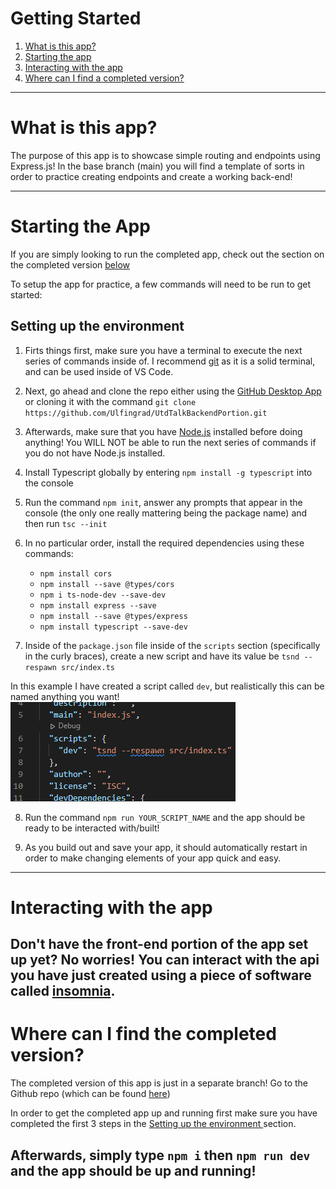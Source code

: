 # Getting Started
  1. [What is this app?](#What-is-this-app?)
  1. [Starting the app](#Starting-the-app)
  1. [Interacting with the app](#Interacting-with-the-app)
  1. [Where can I find a completed version?](#Where-can-I-find-the-completed-version?)

---

# What is this app?
The purpose of this app is to showcase simple routing and endpoints using Express.js! In the base branch (main) you will find a template of sorts in order to practice creating endpoints and create a working back-end!

---

# Starting the App
If you are simply looking to run the completed app, check out the section on the completed version [below](#Where-can-I-find-the-completed-version?)

To setup the app for practice, a few commands will need to be run to get started:

## Setting up the environment
1. Firts things first, make sure you have a terminal to execute the next series of commands inside of. I recommend [git](https://git-scm.com/downloads) as it is a solid terminal, and can be used inside of VS Code.

2. Next, go ahead and clone the repo either using the [GitHub Desktop App](https://desktop.github.com/) or cloning it with the command `git clone https://github.com/Ulfingrad/UtdTalkBackendPortion.git`

3. Afterwards, make sure that you have [Node.js](https://nodejs.org/en/download/) installed before doing anything! You WILL NOT be able to run the next series of commands if you do not have Node.js installed.

4. Install Typescript globally by entering `npm install -g typescript` into the console

5. Run the command `npm init`, answer any prompts that appear in the console (the only one really mattering being the package name) and then run `tsc --init`

6. In no particular order, install the required dependencies using these commands:
    * `npm install cors`
    * `npm install --save @types/cors`
    * `npm i ts-node-dev --save-dev`
    * `npm install express --save`
    * `npm install --save @types/express`
    * `npm install typescript --save-dev`

7. Inside of the `package.json` file inside of the `scripts` section (specifically in the curly braces), create a new script and have its value be `tsnd --respawn src/index.ts`

In this example I have created a script called `dev`, but realistically this can be named anything you want!
![](./assets/scriptExample.png)

8. Run the command `npm run YOUR_SCRIPT_NAME` and the app should be ready to be interacted with/built!

9. As you build out and save your app, it should automatically restart in order to make changing elements of your app quick and easy.
---

# Interacting with the app
Don't have the front-end portion of the app set up yet? No worries! You can interact with the api you have just created using a piece of software called [insomnia](https://insomnia.rest/).
---

# Where can I find the completed version?
The completed version of this app is just in a separate branch! Go to the Github repo (which can be found [here](https://github.com/Ulfingrad/UtdTalkBackendPortion))

In order to get the completed app up and running first make sure you have completed the first 3 steps in the [Setting up the environment ](##Setting-up-the-environment) section.

Afterwards, simply type `npm i` then `npm run dev` and the app should be up and running!
---